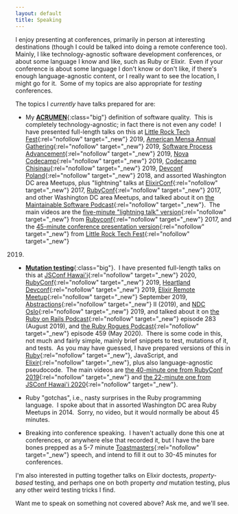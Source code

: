 ```yaml
---
layout: default
title: Speaking
---
```


I enjoy presenting at conferences, primarily in person
at interesting destinations
(though I could be talked into doing a remote conference too).&nbsp;
Mainly, I like technology-agnostic software development conferences,
or about some language I know and like, such as Ruby or Elixir.&nbsp;
Even if your conference is about some language I don't know or don't like,
if there's enough language-agnostic content,
or I really want to see the location,
I might go for it.&nbsp;
Some of my topics are also appropriate for _testing_ conferences.

The topics I _currently_ have talks prepared for are:

- My [**ACRUMEN**](/ACRUMEN){:class="big"} definition of software quality.&nbsp;
This is completely technology-agnostic; in fact there is not even any code!&nbsp;
I have presented full-length talks on this at
[Little Rock Tech Fest](http://www.lrtechfest.com/){:rel="nofollow" target="_new"} 2019,
[American Mensa Annual Gathering](https://ag.us.mensa.org/){:rel="nofollow" target="_new"} 2019,
[Software Process Advancement](https://www.spaconference.org/){:rel="nofollow" target="_new"} 2019,
[Nova Codecamp](https://novacodecamp.org/){:rel="nofollow" target="_new"} 2019,
[Codecamp Chisinau](https://codecamp.ro/chisinau-2019-05-11){:rel="nofollow" target="_new"} 2019,
[Devconf Poland](https://devconf.pl/){:rel="nofollow" target="_new"} 2018,
and assorted Washington DC area Meetups, plus "lightning" talks at
[ElixirConf](https://elixirconf.com/){:rel="nofollow" target="_new"} 2017,
[RubyConf](https://rubyconf.org/){:rel="nofollow" target="_new"} 2017,
and other Washington DC area Meetups,
and talked about it on
[the Maintainable Software Podcast](https://maintainable.fm/){:rel="nofollow" target="_new"}.&nbsp;
The main videos are the 
[five-minute "lightning talk" version](https://www.youtube.com/embed/YMoa5JpjEtM?start=4080&end=4355){:rel="nofollow" target="_new"}
from
[Rubyconf](https://rubyconf.org/){:rel="nofollow" target="_new"}
2017,
and the 
[45-minute conference presentation version](https://www.youtube.com/watch?v=V-pYlihc6hM){:rel="nofollow" target="_new"}
from
[Little Rock Tech Fest](http://www.lrtechfest.com/){:rel="nofollow" target="_new"}
2019.

- [**Mutation testing**](https://en.wikipedia.org/wiki/Mutation_testing){:class="big"}.&nbsp;
I have presented full-length talks on this at
[JSConf Hawai'i](https://www.jsconfhi.com/){:rel="nofollow" target="_new"} 2020,
[RubyConf](https://rubyconf.org/){:rel="nofollow" target="_new"} 2019,
[Heartland Devconf](https://aiminstitute.org/hdc/){:rel="nofollow" target="_new"} 2019,
[Elixir Remote Meetup](https://github.com/elixirup/remote-meetup/){:rel="nofollow" target="_new"} September 2019,
[Abstractions](https://abstractions.io/){:rel="nofollow" target="_new"}
II (2019),
and [NDC Oslo](https://ndcoslo.com/){:rel="nofollow" target="_new"} 2019,
and talked about it on
[the Ruby on Rails Podcast](http://5by5.tv/rubyonrails/283){:rel="nofollow" target="_new"} episode 283 (August 2019),
and
[the Ruby Rogues Podcast](https://devchat.tv/ruby-rogues/){:rel="nofollow" target="_new"}
episode 459 (May 2020).&nbsp;
There is some code in this, not much and fairly simple,
mainly brief snippets to test, mutations of it, and tests.&nbsp;
As you may have guessed, I have prepared versions of this in
[Ruby](https://www.ruby-lang.org/en/){:rel="nofollow" target="_new"},
JavaScript,
and
[Elixir](https://elixir-lang.org/){:rel="nofollow" target="_new"},
plus also language-agnostic pseudocode.&nbsp;
The main videos are
[the 40-minute one from RubyConf 2019](https://www.youtube.com/watch?v=9GId6mFL0_c){:rel="nofollow" target="_new"}
and
[the 22-minute one from JSConf Hawai'i 2020](https://www.youtube.com/watch?v=yNMBOj7JUPs){:rel="nofollow" target="_new"}.

- <span class="big">Ruby "gotchas"</span>,
i.e., nasty surprises in the
Ruby programming language.&nbsp;
I spoke about that in assorted Washington DC area Ruby Meetups in 2014.&nbsp;
Sorry, no video, but it would normally be about 45 minutes.

- <span class="big">Breaking into conference speaking</span>.&nbsp;
I haven't actually done this one at conferences,
or anywhere else that recorded it,
but I have the bare bones prepped as a 5-7 minute
[Toastmasters](http://toastmasters.org/){:rel="nofollow" target="_new"}
speech,
and intend to fill it out to 30-45 minutes for conferences.

I'm also interested in putting together talks on
Elixir doctests,
_property-based_ testing,
and perhaps one on both property _and_ mutation testing,
plus any other weird testing tricks I find.

Want me to speak on something not covered above?
Ask me, and we'll see.
